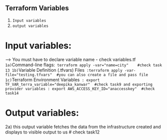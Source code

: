 ## Terraform Variables

1) `Input variables` 
2) `output variables`

# Input variables:
--> You must have to declare variable name - check variables.tf
`1a)`Command-line flags:` terraform apply -var="name=city"    #check task 13
1b)`Variable Definition (.tfvars) Files` :terraform apply -var-file="testing.tfvars"  #you can also create a file and pass file 
1c)`Terraform Environment Variables` : export TF_VAR_terra_variable="deepika_kanwar"  #check task9
and exporting provider variables : export AWS_ACCESS_KEY_ID="anaccesskey"  #check task14`

# Output variables:

2a) this output variable fetches the data from the infrastructure created and displays to visible output to us # check task12

